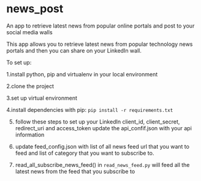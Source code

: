 # news_post
An app to retrieve latest news from popular online portals and post to your social media walls

This app allows you to retrieve latest news from popular technology news portals and then you can share on your LinkedIn wall.

To set up:

1.install python, pip and virtualenv in your local environment

2.clone the project

3.set up virtual environment

4.install dependencies with pip: `pip install -r requirements.txt`

5. follow these steps to set up your LinkedIn client_id, client_secret, redirect_uri and access_token
   update the api_confif.json with your api information

6. update feed_config.json with list of all news feed url that you want to feed and list of category that you want to subscribe to.

7. read_all_subscribe_news_feed() in `read_news_feed.py` will feed all the latest news from the feed that you subscribe to


 

